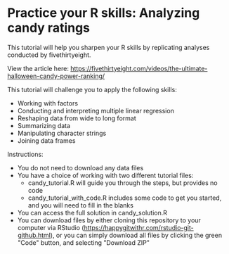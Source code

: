 # Practice your R skills: Analyzing candy ratings

This tutorial will help you sharpen your R skills by replicating analyses conducted by fivethirtyeight.

View the article here: https://fivethirtyeight.com/videos/the-ultimate-halloween-candy-power-ranking/

This tutorial will challenge you to apply the following skills:
- Working with factors
- Conducting and interpreting multiple linear regression
- Reshaping data from wide to long format
- Summarizing data
- Manipulating character strings
- Joining data frames

Instructions:
- You do not need to download any data files
- You have a choice of working with two different tutorial files:
    - candy_tutorial.R will guide you through the steps, but provides no code
    - candy_tutorial_with_code.R includes some code to get you started, and you will need to fill in the blanks
- You can access the full solution in candy_solution.R
- You can download files by either cloning this repository to your computer via RStudio (https://happygitwithr.com/rstudio-git-github.html), or you can simply download all files by clicking the green "Code" button, and selecting "Download ZIP"
